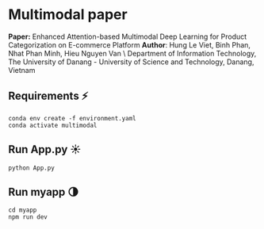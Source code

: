 # Multimodal paper

**Paper:** Enhanced Attention-based Multimodal Deep Learning for Product Categorization on E-commerce Platform 
**Author**: Hung Le Viet, Binh Phan, Nhat Phan Minh, Hieu Nguyen Van \\
Department of Information Technology, The University of Danang - University of Science and Technology, Danang, Vietnam

## Requirements ⚡️

~~~
conda env create -f environment.yaml
conda activate multimodal
~~~

## Run App.py ☀️

~~~
python App.py
~~~

## Run myapp 🌗

~~~
cd myapp
npm run dev
~~~